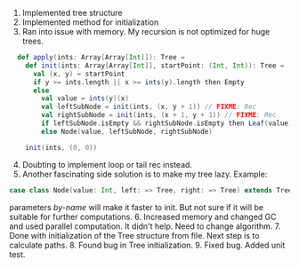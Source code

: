 1. Implemented tree structure
2. Implemented method for initialization
3. Ran into issue with memory. My recursion is not optimized for huge trees.
```scala
  def apply(ints: Array[Array[Int]]): Tree =
    def init(ints: Array[Array[Int]], startPoint: (Int, Int)): Tree =
      val (x, y) = startPoint
      if y >= ints.length || x >= ints(y).length then Empty
      else
        val value = ints(y)(x)
        val leftSubNode = init(ints, (x, y + 1)) // FIXME: Rec 
        val rightSubNode = init(ints, (x + 1, y + 1)) // FIXME: Rec
        if leftSubNode.isEmpty && rightSubNode.isEmpty then Leaf(value)
        else Node(value, leftSubNode, rightSubNode)

    init(ints, (0, 0))
```
4. Doubting to implement loop or tail rec instead.
5. Another fascinating side solution is to make my tree lazy. 
  Example: 
```scala
case class Node(value: Int, left: => Tree, right: => Tree) extends Tree
```
parameters _by-name_ will make it faster to init. But not sure if it will be suitable for further computations.
6. Increased memory and changed GC and used parallel computation. It didn't help. Need to change algorithm. 
7. Done with initialization of the Tree structure from file. Next step is to calculate paths. 
8. Found bug in Tree initialization. 
9. Fixed bug. Added unit test.
